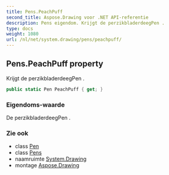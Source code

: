 ```yaml
---
title: Pens.PeachPuff
second_title: Aspose.Drawing voor .NET API-referentie
description: Pens eigendom. Krijgt de perzikbladerdeegPen .
type: docs
weight: 1080
url: /nl/net/system.drawing/pens/peachpuff/
---
```

## Pens.PeachPuff property

Krijgt de perzikbladerdeegPen .

```csharp
public static Pen PeachPuff { get; }
```

### Eigendoms-waarde

De perzikbladerdeegPen .

### Zie ook

* class [Pen](../../pen/)
* class [Pens](../)
* naamruimte [System.Drawing](../../pens/)
* montage [Aspose.Drawing](../../../)


